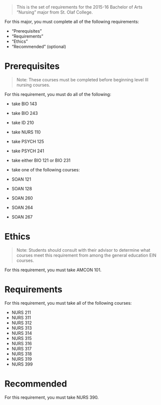 > This is the set of requirements for the 2015-16 Bachelor of Arts “Nursing”
> major from St. Olaf College.

For this major, you must complete all of the following requirements:

- “Prerequisites”
- “Requirements”
- “Ethics”
- “Recommended” (optional)

# Prerequisites
> Note: These courses must be completed before beginning level III nursing
> courses.

For this requirement, you must do all of the following:

- take BIO 143
- take BIO 243
- take ID 210
- take NURS 110
- take PSYCH 125
- take PSYCH 241
- take either BIO 121 or BIO 231
- take one of the following courses:

- SOAN 121
- SOAN 128
- SOAN 260
- SOAN 264
- SOAN 267


# Ethics
> Note: Students should consult with their advisor to determine what courses
> meet this requirement from among the general education EIN courses.

For this requirement, you must take AMCON 101.


# Requirements
For this requirement, you must take all of the following courses:

- NURS 211
- NURS 311
- NURS 312
- NURS 313
- NURS 314
- NURS 315
- NURS 316
- NURS 317
- NURS 318
- NURS 319
- NURS 399


# Recommended
For this requirement, you must take NURS 390.


